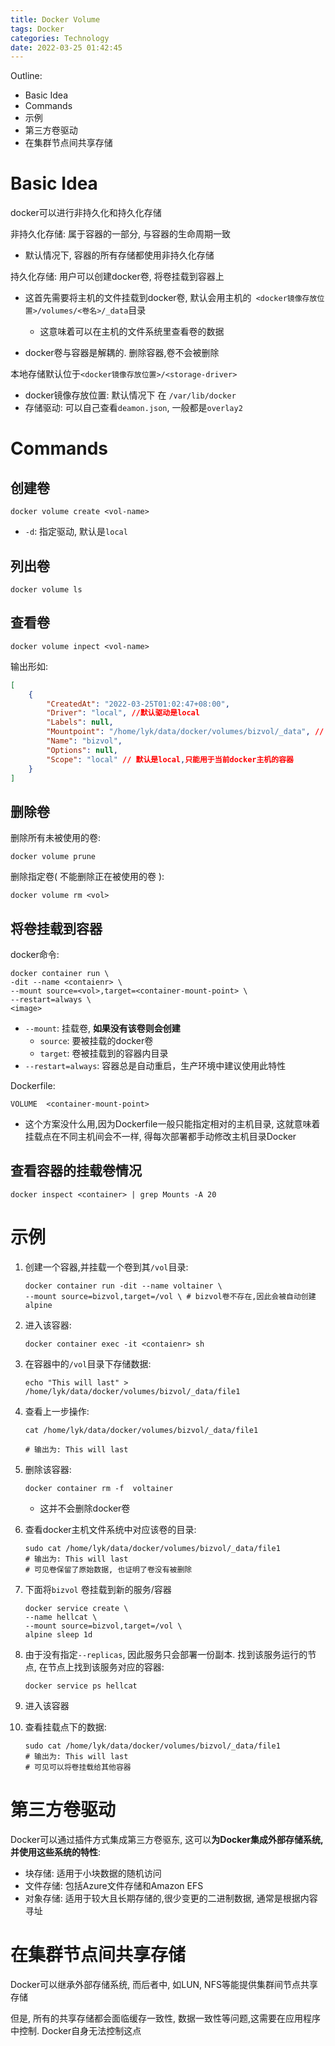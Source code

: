 ```yaml
---
title: Docker Volume
tags: Docker
categories: Technology
date: 2022-03-25 01:42:45
---
```



Outline:

* Basic Idea
* Commands
* 示例
* 第三方卷驱动
* 在集群节点间共享存储

<!--more-->

# Basic Idea

docker可以进行非持久化和持久化存储



非持久化存储: 属于容器的一部分, 与容器的生命周期一致

* 默认情况下, 容器的所有存储都使用非持久化存储



持久化存储: 用户可以创建docker卷, 将卷挂载到容器上

* 这首先需要将主机的文件挂载到docker卷,   默认会用主机的` <docker镜像存放位置>/volumes/<卷名>/_data`目录
  * 这意味着可以在主机的文件系统里查看卷的数据

* docker卷与容器是解耦的. 删除容器,卷不会被删除



本地存储默认位于`<docker镜像存放位置>/<storage-driver>`

* docker镜像存放位置: 默认情况下 在 `/var/lib/docker` 
* 存储驱动: 可以自己查看`deamon.json`, 一般都是`overlay2`



# Commands

## 创建卷

```shell
docker volume create <vol-name>
```

* `-d`: 指定驱动, 默认是`local`

## 列出卷

```shell
docker volume ls
```

## 查看卷

```shell
docker volume inpect <vol-name>
```



输出形如:

```json
[
    {
        "CreatedAt": "2022-03-25T01:02:47+08:00",
        "Driver": "local", //默认驱动是local
        "Labels": null,
        "Mountpoint": "/home/lyk/data/docker/volumes/bizvol/_data", // docker主机被挂载的文件系统位置
        "Name": "bizvol",
        "Options": null,
        "Scope": "local" // 默认是local,只能用于当前docker主机的容器
    }
]

```



## 删除卷





删除所有未被使用的卷:

```shell
docker volume prune
```





删除指定卷( 不能删除正在被使用的卷 ):

```shell
docker volume rm <vol>
```



## 将卷挂载到容器

docker命令:

```shell
docker container run \
-dit --name <contaienr> \                                                                 
--mount source=<vol>,target=<container-mount-point> \
--restart=always \
<image>

```

* `--mount`: 挂载卷, **如果没有该卷则会创建**
  * `source`: 要被挂载的docker卷
  * `target`: 卷被挂载到的容器内目录
* `--restart=always`: 容器总是自动重启，生产环境中建议使用此特性



Dockerfile: 

```
VOLUME  <container-mount-point>
```

* 这个方案没什么用,因为Dockerfile一般只能指定相对的主机目录, 这就意味着挂载点在不同主机间会不一样, 得每次部署都手动修改主机目录Docker

## 查看容器的挂载卷情况

```
docker inspect <container> | grep Mounts -A 20
```



# 示例

1. 创建一个容器,并挂载一个卷到其`/vol`目录:

   ```shell
   docker container run -dit --name voltainer \
   --mount source=bizvol,target=/vol \ # bizvol卷不存在,因此会被自动创建
   alpine
   
   ```

2. 进入该容器:

   ```
   docker container exec -it <contaienr> sh
   ```

   

3. 在容器中的`/vol`目录下存储数据:

   ```shell
   echo "This will last" > /home/lyk/data/docker/volumes/bizvol/_data/file1
   ```

4. 查看上一步操作:

   ```shell
   cat /home/lyk/data/docker/volumes/bizvol/_data/file1
   
   # 输出为: This will last
   ```

4. 删除该容器:

   ```shell
   docker container rm -f  voltainer
   ```

   * 这并不会删除docker卷

5. 查看docker主机文件系统中对应该卷的目录:

   ```shell
   sudo cat /home/lyk/data/docker/volumes/bizvol/_data/file1
   # 输出为: This will last
   # 可见卷保留了原始数据, 也证明了卷没有被删除
   ```

6. 下面将`bizvol` 卷挂载到新的服务/容器

   ```shell
   docker service create \
   --name hellcat \
   --mount source=bizvol,target=/vol \
   alpine sleep 1d
   ```

7. 由于没有指定`--replicas`, 因此服务只会部署一份副本. 找到该服务运行的节点,  在节点上找到该服务对应的容器:

   ```shell
   docker service ps hellcat
   ```

8. 进入该容器

9. 查看挂载点下的数据:

   ```shell
   sudo cat /home/lyk/data/docker/volumes/bizvol/_data/file1
   # 输出为: This will last
   # 可见可以将卷挂载给其他容器
   ```

   

# 第三方卷驱动

Docker可以通过插件方式集成第三方卷驱东, 这可以**为Docker集成外部存储系统,并使用这些系统的特性**:

* 块存储: 适用于小块数据的随机访问
* 文件存储: 包括Azure文件存储和Amazon EFS
* 对象存储: 适用于较大且长期存储的,很少变更的二进制数据, 通常是根据内容寻址

# 在集群节点间共享存储

Docker可以继承外部存储系统, 而后者中, 如LUN, NFS等能提供集群间节点共享存储



但是, 所有的共享存储都会面临缓存一致性, 数据一致性等问题,这需要在应用程序中控制. Docker自身无法控制这点
